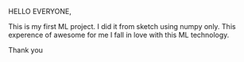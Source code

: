 HELLO EVERYONE,

This is my first ML project. I did it from sketch using numpy only. 
This experence of awesome for me
I fall in love with this ML technology.


Thank you
